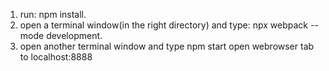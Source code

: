 1. run: npm install.
2. open a terminal window(in the right directory) and type: npx webpack --mode development.
3. open another terminal window and type npm start open webrowser tab to localhost:8888
